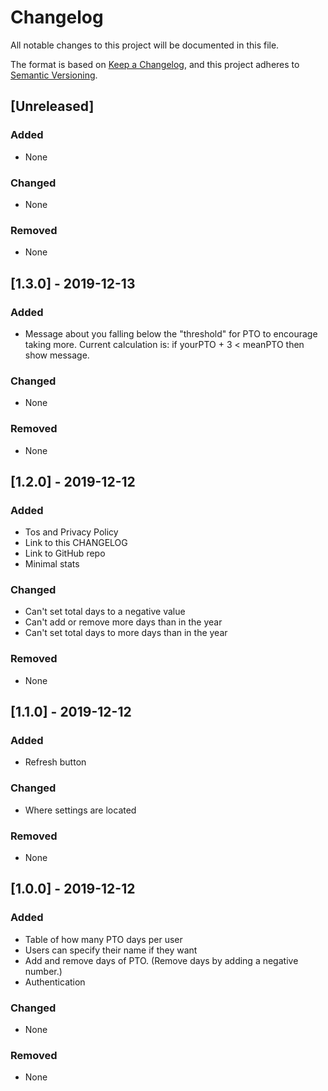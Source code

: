 # Changelog
All notable changes to this project will be documented in this file.

The format is based on [Keep a Changelog](https://keepachangelog.com/en/1.0.0/),
and this project adheres to [Semantic Versioning](https://semver.org/spec/v2.0.0.html).

## [Unreleased]
### Added
- None

### Changed
- None

### Removed
- None

## [1.3.0] - 2019-12-13
### Added
- Message about you falling below the "threshold" for PTO to encourage taking more. Current calculation is: if yourPTO + 3 < meanPTO then show message.

### Changed
- None

### Removed
- None

## [1.2.0] - 2019-12-12
### Added
- Tos and Privacy Policy
- Link to this CHANGELOG
- Link to GitHub repo
- Minimal stats

### Changed
- Can't set total days to a negative value
- Can't add or remove more days than in the year
- Can't set total days to more days than in the year

### Removed
- None

## [1.1.0] - 2019-12-12
### Added
- Refresh button

### Changed
- Where settings are located

### Removed
- None

## [1.0.0] - 2019-12-12
### Added
- Table of how many PTO days per user
- Users can specify their name if they want
- Add and remove days of PTO. (Remove days by adding a negative number.)
- Authentication

### Changed
- None

### Removed
- None